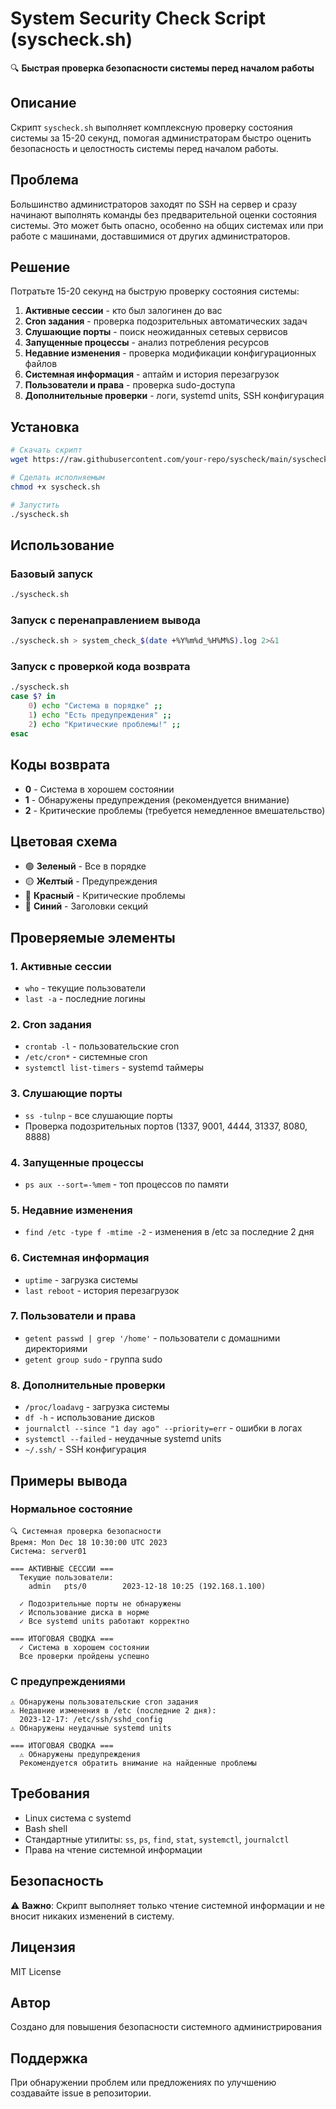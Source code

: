 # System Security Check Script (syscheck.sh)

🔍 **Быстрая проверка безопасности системы перед началом работы**

## Описание

Скрипт `syscheck.sh` выполняет комплексную проверку состояния системы за 15-20 секунд, помогая администраторам быстро оценить безопасность и целостность системы перед началом работы.

## Проблема

Большинство администраторов заходят по SSH на сервер и сразу начинают выполнять команды без предварительной оценки состояния системы. Это может быть опасно, особенно на общих системах или при работе с машинами, доставшимися от других администраторов.

## Решение

Потратьте 15-20 секунд на быструю проверку состояния системы:

1. **Активные сессии** - кто был залогинен до вас
2. **Cron задания** - проверка подозрительных автоматических задач
3. **Слушающие порты** - поиск неожиданных сетевых сервисов
4. **Запущенные процессы** - анализ потребления ресурсов
5. **Недавние изменения** - проверка модификации конфигурационных файлов
6. **Системная информация** - аптайм и история перезагрузок
7. **Пользователи и права** - проверка sudo-доступа
8. **Дополнительные проверки** - логи, systemd units, SSH конфигурация

## Установка

```bash
# Скачать скрипт
wget https://raw.githubusercontent.com/your-repo/syscheck/main/syscheck.sh

# Сделать исполняемым
chmod +x syscheck.sh

# Запустить
./syscheck.sh
```

## Использование

### Базовый запуск
```bash
./syscheck.sh
```

### Запуск с перенаправлением вывода
```bash
./syscheck.sh > system_check_$(date +%Y%m%d_%H%M%S).log 2>&1
```

### Запуск с проверкой кода возврата
```bash
./syscheck.sh
case $? in
    0) echo "Система в порядке" ;;
    1) echo "Есть предупреждения" ;;
    2) echo "Критические проблемы!" ;;
esac
```

## Коды возврата

- **0** - Система в хорошем состоянии
- **1** - Обнаружены предупреждения (рекомендуется внимание)
- **2** - Критические проблемы (требуется немедленное вмешательство)

## Цветовая схема

- 🟢 **Зеленый** - Все в порядке
- 🟡 **Желтый** - Предупреждения
- 🔴 **Красный** - Критические проблемы
- 🔵 **Синий** - Заголовки секций

## Проверяемые элементы

### 1. Активные сессии
- `who` - текущие пользователи
- `last -a` - последние логины

### 2. Cron задания
- `crontab -l` - пользовательские cron
- `/etc/cron*` - системные cron
- `systemctl list-timers` - systemd таймеры

### 3. Слушающие порты
- `ss -tulnp` - все слушающие порты
- Проверка подозрительных портов (1337, 9001, 4444, 31337, 8080, 8888)

### 4. Запущенные процессы
- `ps aux --sort=-%mem` - топ процессов по памяти

### 5. Недавние изменения
- `find /etc -type f -mtime -2` - изменения в /etc за последние 2 дня

### 6. Системная информация
- `uptime` - загрузка системы
- `last reboot` - история перезагрузок

### 7. Пользователи и права
- `getent passwd | grep '/home'` - пользователи с домашними директориями
- `getent group sudo` - группа sudo

### 8. Дополнительные проверки
- `/proc/loadavg` - загрузка системы
- `df -h` - использование дисков
- `journalctl --since "1 day ago" --priority=err` - ошибки в логах
- `systemctl --failed` - неудачные systemd units
- `~/.ssh/` - SSH конфигурация

## Примеры вывода

### Нормальное состояние
```
🔍 Системная проверка безопасности
Время: Mon Dec 18 10:30:00 UTC 2023
Система: server01

=== АКТИВНЫЕ СЕССИИ ===
  Текущие пользователи:
    admin   pts/0        2023-12-18 10:25 (192.168.1.100)

  ✓ Подозрительные порты не обнаружены
  ✓ Использование диска в норме
  ✓ Все systemd units работают корректно

=== ИТОГОВАЯ СВОДКА ===
  ✓ Система в хорошем состоянии
  Все проверки пройдены успешно
```

### С предупреждениями
```
⚠ Обнаружены пользовательские cron задания
⚠ Недавние изменения в /etc (последние 2 дня):
  2023-12-17: /etc/ssh/sshd_config
⚠ Обнаружены неудачные systemd units

=== ИТОГОВАЯ СВОДКА ===
  ⚠ Обнаружены предупреждения
  Рекомендуется обратить внимание на найденные проблемы
```

## Требования

- Linux система с systemd
- Bash shell
- Стандартные утилиты: `ss`, `ps`, `find`, `stat`, `systemctl`, `journalctl`
- Права на чтение системной информации

## Безопасность

⚠️ **Важно**: Скрипт выполняет только чтение системной информации и не вносит никаких изменений в систему.

## Лицензия

MIT License

## Автор

Создано для повышения безопасности системного администрирования

## Поддержка

При обнаружении проблем или предложениях по улучшению создавайте issue в репозитории. 